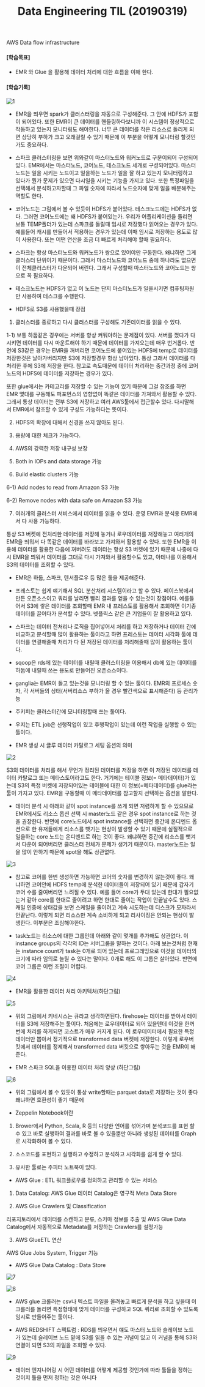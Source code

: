 ﻿---
layout: post
title: "Data Engineering TIL (20190319)"
tags: [Data Engineering]
comments: true
---

AWS Data flow infrastructure


#### [학습목표]

- EMR 와 Glue 을 활용해 데이터 처리에 대한 흐름을 이해 한다.


#### [학습기록]

![1](https://user-images.githubusercontent.com/41605276/54688269-a9d89d80-4b60-11e9-95c1-582bec7b81d0.png)

- EMR을 띄우면 spark가 클러스터링을 자동으로 구성해준다. 그 안에 HDFS가 포함이 되어있다. 또한 EMR이 큰 데이터를 핸들링하다보니까 이 시스템이 정상적으로 작동하고 있는지 모니터링도 해야한다. 너무 큰 데이터를 작은 리소스로 돌리게 되면 상당히 부하가 크고 오래걸릴 수 있기 때문에 이 부분을 어떻게 모니터링 할것인가도 중요하다.


- 스파크 클러스터링을 보면 위와같이 마스터노드와 워커노드로 구분이되어 구성되어있다. EMR에서는 마스터노드, 코어노드, 테스크노드 세개로 구성되어있다. 마스터노드는 일을 시키는 노드이고 일을하는 노드가 일을 잘 하고 있는지 모니터링하고 있다가 뭔가 문제가 있으면 다시일을 시키는 기능을 가지고 있다. 또한 특정파일을 선택해서 분석하고자할때 그 파일 숫자에 따라서 노드숫자에 맞게 일을 배분해주는 역할도 한다.


- 코어노드는 그림에서 볼 수 있듯이 HDFS가 붙어있다. 테스크노드에는 HDFS가 없다. 그러면 코어노드에는 왜 HDFS가 붙어있는가. 우리가 어플리케이션을 돌리면 보통 TEMP폴더가 있는데 스파크를 돌릴때 임시로 저장했다 읽어오는 경우가 있다. 예를들어 캐시를 만들어서 적용하는 경우가 있는데 이때 임시로 저장하는 용도로 많이 사용한다. 또는 어떤 연산을 조금 더 빠르게 처리해야 할때 필요하다.


- 스파크는 항상 마스터노드와 워커노드가 쌍으로 있어야만 구동한다. 왜냐하면 그게 클러스터 단위이기 때문이다. 그래서 마스터노드와 코어노드 중에 하나라도 없으면 이 전체클러스터가 다운되어 버린다. 그래서 구성할때 마스터노드와 코어노드는 쌍으로 꼭 필요하다.


- 테스크노드는 HDFS가 없고 이 노드는 단지 마스터노드가 일을시키면 컴퓨팅자원만 사용하여 테스크를 수행한다.


- HDFS로 S3를 사용했을때 장점

1) 클러스터를 종료하고 다시 클러스터를 구성해도 기존데이터를 읽을 수 있다. 

1-1) 보통 하둡같은 경우에는 서버를 항상 켜둬야하는 문제점이 있다. 서버를 껐다가 다시키면 데이터를 다시 마운트해야 하기 때문에 데이터를 가져오는데 매우 번거롭다. 반면에 S3같은 경우는 EMR을 꺼버리면 코어노드에 붙어있는 HDFS에 temp로 데이터를 저장한것은 날아가버리지만 S3에 저장할경우 항상 남아있다. 통상 그래서 데이터를 다 처리한 후에 S3에 저장을 한다. 참고로 속도때문에 데이터 처리하는 중간과정 중에 코어노드의 HDFS에 데이터를 저장하는 경우가 있다.

또한 glue에서는 카테고리를 저장할 수 있는 기능이 있기 때문에 그걸 참조를 하면 EMR 몇대를 구동해도 퍼포먼스의 영향없이 똑같은 데이터를 가져와서 활용할 수 있다. 그래서 통상 데이터는 전부 S3에 저장하고 여러 AWS툴에서 접근할수 있다. 다시말해서 EMR에서 참조할 수 있게 구성도 가능하다는 뜻이다.

2) HDFS의 확장에 대해서 신경을 쓰지 않아도 된다.


3) 용량에 대한 체크가 가능하다.


4) AWS의 강력한 저장 내구성 보장


5) Both in IOPs and data storage 가능


6) Build elastic clusters 가능

6-1) Add nodes to read from Amazon S3 가능

6-2) Remove nodes with data safe on Amazon S3 가능


7) 여러개의 클러스터 서비스에서 데이터를 읽을 수 있다. 운영 EMR과 분석용 EMR에서 다 사용 가능하다.

통상 S3 버켓에 전처리한 데이터를 저장해 놓거나 로우데이터를 저장해놓고 여러개의 EMR을 띄워서 다 똑같은 데이터를 바라보고 가져와서 활용할 수 있다. 또한 EMR을 이용해 데이터를 활용한 다음에 꺼버려도 데이터는 항상 S3 버켓에 있기 때문에 나중에 다시 EMR을 띄워서 데이터를 그대로 다시 가져와서 활용할수도 있고, 아테나를 이용해서 S3의 데이터를 조회할 수 있다.

- EMR은 하둡, 스파크, 텐서플로우 등 많은 툴을 제공해준다.


- 프레스토는 쉽게 얘기해서 SQL 분산처리 시스템이라고 할 수 있다. 페이스북에서 만든 오픈소스이고 쿼리를 날리면 빨리 결과를 얻을 수 있는것이 장점이다. 예를들어서 S3에 쌓은 데이터를 조회할때 EMR 내 프레스토를 활용해서 조회하면 이기종 데이터를 끌어다가 분석할 수 있다. 넷플릭스 같은 큰 기업들이 잘 활용하고 있다.


- 스파크는 데이터 전처리나 로직을 집어넣어서 처리를 하고 저장하거나 데이터 간에 비교하고 분석할때 많이 활용하는 툴이라고 하면 프레스토는 데이터 시각화 툴에 데이터를 연결해줄때 처리가 다 된 저장된 데이터를 처리해줄때 많이 활용하는 툴이다.


- sqoop은 rds에 있는 데이터를 내릴때 클러스터링을 이용해서 db에 있는 데이터를 하둡에 내릴때 쓰는 용도로 만들어진 오픈소스이다.


- ganglia는 EMR이 돌고 있는것을 모니터링 할 수 있는 툴이다. EMR의 프로세스 숫자, 각 서버들의 상태(서버리소스 부하가 올 경우 빨간색으로 표시해준다) 등 관리가능


- 주키퍼는 클러스터간에 모니터링할때 쓰는 툴이다.


- 우지는 ETL job은 선행작업이 있고 후행작업이 있는데 이런 작업을 실행할 수 있는 툴이다.

- EMR 생성 시 글루 데이터 카탈로그 세팅 옵션의 의미

![2](https://user-images.githubusercontent.com/41605276/54688280-b0ffab80-4b60-11e9-8d48-be4e8a568796.png)

S3의 데이터를 처리를 해서 무언가 정리된 데이터를 저장을 하면 이 저장된 데이터를 데이터 카탈로그 또는 메타스토어라고도 한다. 거기에는 테이블 정보(= 메타데이터)가 있는데 S3의 특정 버켓에 저장되어있는 테이블에 대한 이 정보(=메타데이터)를 glue라는 툴이 가지고 있다. EMR을 구동할때 이 메타데이터를 참고할지 선택하는 옵션을 말한다.

- 데이터 분석 시 아래와 같이 spot instance를 쓰게 되면 저렴하게 할 수 있으므로 EMR에서도 리소스 옵션 선택 시 master노드 같은 경우 spot instance로 하는 것을 권장한다. 반면에 core노드에서 spot instance를 선택하면 중간에 온디멘드 옵션으로 한 유저들에게 리소스를 뺏기는 현상이 발생할 수 있기 때문에 실질적으로 일을하는 core 노드는 온디멘드로 하는 것이 좋다. 왜냐하면 중간에 리소스를 뺏겨서 다운이 되어버리면 클러스터 전체가 문제가 생기기 때문이다. master노드는 일을 많이 안하기 때문에 spot을 해도 상관없다.

![3](https://user-images.githubusercontent.com/41605276/54688295-b9f07d00-4b60-11e9-9406-f9058a4c81df.png)

- 참고로 코어를 한번 생성하면 가능하면 코어의 숫자를 변경하지 않는것이 좋다. 왜냐하면 코어안에 HDFS temp에 분석한 데이터들이 저장되어 있기 때문에 갑자기 코어 수를 줄여버리면 느려질 수 있다. 예를 들어 core가 두대 있는데 한대가 필요없는거 같아 core를 한대로 줄이려고 하면 한대로 줄이는 작업이 안끝날수도 있다. 스캐일 인중에 상태값을 보면 스케일을 줄이려고 계속 시도하는데 디스크가 모자라서 안끝난다. 이렇게 되면 리소스만 계속 소비하게 되고 리사이징은 안되는 현상이 발생한다. 이부분은 조심해야한다.

- task노드는 리소스에 대한 그룹인데 아래와 같이 몇개를 추가해도 상관없다. 이 instance groups의 각각의 ID는 서버그룹을 말하는 것이다. 아래 보는것처럼 현재는 instance count가 task는 0개로 되어 있는데 프로그래밍으로 이것을 데이터의 크기에 따라 임의로 늘릴 수 있다는 말이다. 0개로 해도 이 그룹은 살아있다. 반면에 코어 그룹은 이런 조절이 어렵다.

![4](https://user-images.githubusercontent.com/41605276/54688309-c07ef480-4b60-11e9-8247-33c2b252d6ed.png)

- EMR을 활용한 데이터 처리 아키텍처(하단그림)

![5](https://user-images.githubusercontent.com/41605276/54688337-c8d72f80-4b60-11e9-92ed-53f29aa2f107.png)

- 위의 그림에서 키네시스는 큐라고 생각하면된다. firehose는 데이터를 받아서 데이터를 S3에 저장해주는 툴이다. 처음에는 로우데이터로 되어 있을텐데 이것을 한꺼번에 처리를 하게되면 코스트가 매우 커지게 된다. 이 로우데이터에서 필요한 특정데이터만 뽑아서 정기적으로 transformed data 버켓에 저장한다. 이렇게 로우버킷에서 데이터를 정제해서 transformed data 버킷으로 쌓아두는 것을 EMR이 해준다. 

- EMR 스파크 SQL을 이용한 데이터 처리 양상 (하단그림)

![6](https://user-images.githubusercontent.com/41605276/54688355-cffe3d80-4b60-11e9-84ca-7b9b140b7496.png)

- 위의 그림에서 볼 수 있듯이 통상 write할때는 parquet data로 저장하는 것이 좋다 왜냐하면 호환성이 좋기 때문에

- Zeppelin Notebook이란

1) Brower에서 Python, Scala, R 등의 다양한 언어를 섞어가며 분석코드를 표현 할 수 있고 바로 실행하여 결과를 바로 볼 수 있을뿐만 아니라 생성된 데이터를 Graph로 시각화하여 볼 수 있다.

2) 소스코드를 표현하고 실행하고 수정하고 분석하고 시각화를 쉽게 할 수 있다.

3) 유사한 툴로는 주피터 노트북이 있다.

- AWS Glue : ETL 워크플로우를 정의하고 관리할 수 있는 서비스


1) Data Catalog: AWS Glue 데이터 Catalog은 영구적 Meta Data Store


2) AWS Glue Crawlers 및 Classification

리포지토리에서 데이터를 스캔하고 분류, 스키마 정보를 추출 및 AWS Glue Data Catalog에서 자동적으로 Metadata를 저장하는 Crawlers를 설정가능


3) AWS GlueETL 연산

AWS Glue Jobs System, Trigger 기능


- AWS Glue Data Catalog : Data Store

![7](https://user-images.githubusercontent.com/41605276/54688370-d8ef0f00-4b60-11e9-9d26-2128fe8a2cad.png)

![8](https://user-images.githubusercontent.com/41605276/54688389-df7d8680-4b60-11e9-99ac-8acedff709c9.png)

- AWS glue 크롤러는 csv나 텍스트 파일을 올려놓고 빠르게 분석을 하고 싶을때 이 크롤러를 돌리면 특정형태에 맞게 데이터를 구성하고 SQL 쿼리로 조회할 수 있도록 임시로 만들어주는 툴이다.


- AWS REDSHIFT 스펙트럼 : RDS를 띄우면서 얘도 마스터 노드와 슬레이브 노드가 있는데 슬레이브 노드 밑에 S3를 읽을 수 있는 커널이 있고 이 커널을 통해 S3와 연결이 되면 S3의 파일을 조회할 수 있다.

![9](https://user-images.githubusercontent.com/41605276/54688394-e60bfe00-4b60-11e9-99e9-cd88aa42101a.png)

- 데이터 엔지니어링 시 어떤 데이터를 어떻게 제공할 것인가에 따라 툴들을 정하는 것이지 툴을 먼저 정하는 것은 아니다
